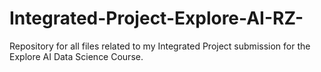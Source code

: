 # Integrated-Project-Explore-AI-RZ-
Repository for all files related to my Integrated Project submission for the Explore AI Data Science Course.
